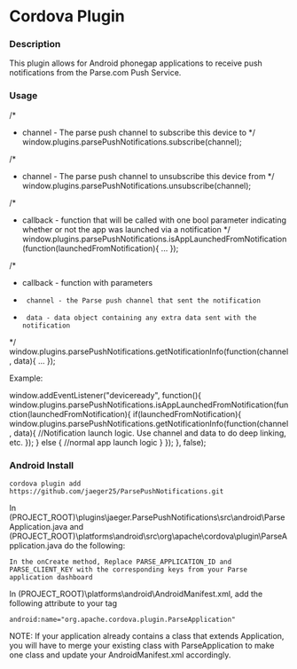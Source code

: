 # Cordova  Plugin #

### Description ###

This plugin allows for Android phonegap applications to receive push notifications from the Parse.com Push Service.

### Usage ###

/*
 * channel - The parse push channel to subscribe this device to
 */
window.plugins.parsePushNotifications.subscribe(channel);


/*
 * channel - The parse push channel to unsubscribe this device from
 */
window.plugins.parsePushNotifications.unsubscribe(channel);

/*
 * callback - function that will be called with one bool parameter indicating whether or not the app was launched via a notification
 */
window.plugins.parsePushNotifications.isAppLaunchedFromNotification(function(launchedFromNotification){
    ...
});

/*
 * callback - function with parameters
 *      channel - the Parse push channel that sent the notification
 *      data - data object containing any extra data sent with the notification
 */
window.plugins.parsePushNotifications.getNotificationInfo(function(channel, data){
    ...
});


Example:

window.addEventListener("deviceready", function(){
    window.plugins.parsePushNotifications.isAppLaunchedFromNotification(function(launchedFromNotification){
    if(launchedFromNotification){
        window.plugins.parsePushNotifications.getNotificationInfo(function(channel, data){
             //Notification launch logic. Use channel and data to do deep linking, etc.
        });
    } else {
        //normal app launch logic
    }
});
}, false);

### Android Install ###

 ``cordova plugin add https://github.com/jaeger25/ParsePushNotifications.git ``

In (PROJECT_ROOT)\plugins\jaeger.ParsePushNotifications\src\android\ParseApplication.java and (PROJECT_ROOT)\platforms\android\src\org\apache\cordova\plugin\ParseApplication.java do the following:

    In the onCreate method, Replace PARSE_APPLICATION_ID and PARSE_CLIENT_KEY with the corresponding keys from your Parse application dashboard

In (PROJECT_ROOT)\platforms\android\AndroidManifest.xml, add the following attribute to your <application> tag
    
    android:name="org.apache.cordova.plugin.ParseApplication"



NOTE: If your application already contains a class that extends Application, you will have to merge your existing class with ParseApplication to make one class and update your AndroidManifest.xml accordingly.
